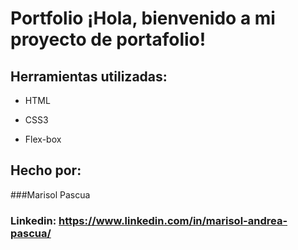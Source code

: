 # Portfolio ¡Hola, bienvenido a mi proyecto de portafolio!

## Herramientas utilizadas:

* HTML

* CSS3

* Flex-box

## Hecho por:

###Marisol Pascua

### Linkedin: https://www.linkedin.com/in/marisol-andrea-pascua/